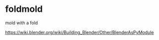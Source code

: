 # foldmold
mold with a fold

https://wiki.blender.org/wiki/Building_Blender/Other/BlenderAsPyModule
